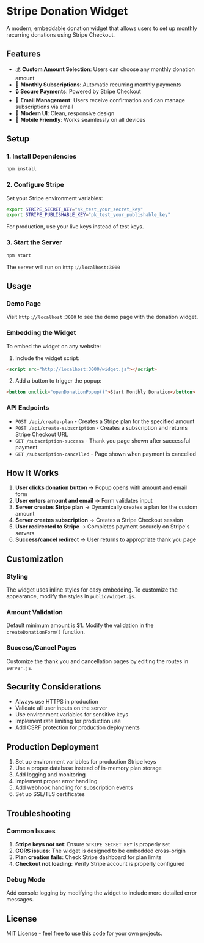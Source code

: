 # Stripe Donation Widget

A modern, embeddable donation widget that allows users to set up monthly recurring donations using Stripe Checkout.

## Features

- 💰 **Custom Amount Selection**: Users can choose any monthly donation amount
- 🔄 **Monthly Subscriptions**: Automatic recurring monthly payments
- 🔒 **Secure Payments**: Powered by Stripe Checkout
- 📧 **Email Management**: Users receive confirmation and can manage subscriptions via email
- 🎨 **Modern UI**: Clean, responsive design
- 📱 **Mobile Friendly**: Works seamlessly on all devices

## Setup

### 1. Install Dependencies

```bash
npm install
```

### 2. Configure Stripe

Set your Stripe environment variables:

```bash
export STRIPE_SECRET_KEY="sk_test_your_secret_key"
export STRIPE_PUBLISHABLE_KEY="pk_test_your_publishable_key"
```

For production, use your live keys instead of test keys.

### 3. Start the Server

```bash
npm start
```

The server will run on `http://localhost:3000`

## Usage

### Demo Page

Visit `http://localhost:3000` to see the demo page with the donation widget.

### Embedding the Widget

To embed the widget on any website:

1. Include the widget script:
```html
<script src="http://localhost:3000/widget.js"></script>
```

2. Add a button to trigger the popup:
```html
<button onclick="openDonationPopup()">Start Monthly Donation</button>
```

### API Endpoints

- `POST /api/create-plan` - Creates a Stripe plan for the specified amount
- `POST /api/create-subscription` - Creates a subscription and returns Stripe Checkout URL
- `GET /subscription-success` - Thank you page shown after successful payment
- `GET /subscription-cancelled` - Page shown when payment is cancelled

## How It Works

1. **User clicks donation button** → Popup opens with amount and email form
2. **User enters amount and email** → Form validates input
3. **Server creates Stripe plan** → Dynamically creates a plan for the custom amount
4. **Server creates subscription** → Creates a Stripe Checkout session
5. **User redirected to Stripe** → Completes payment securely on Stripe's servers
6. **Success/cancel redirect** → User returns to appropriate thank you page

## Customization

### Styling

The widget uses inline styles for easy embedding. To customize the appearance, modify the styles in `public/widget.js`.

### Amount Validation

Default minimum amount is $1. Modify the validation in the `createDonationForm()` function.

### Success/Cancel Pages

Customize the thank you and cancellation pages by editing the routes in `server.js`.

## Security Considerations

- Always use HTTPS in production
- Validate all user inputs on the server
- Use environment variables for sensitive keys
- Implement rate limiting for production use
- Add CSRF protection for production deployments

## Production Deployment

1. Set up environment variables for production Stripe keys
2. Use a proper database instead of in-memory plan storage
3. Add logging and monitoring
4. Implement proper error handling
5. Add webhook handling for subscription events
6. Set up SSL/TLS certificates

## Troubleshooting

### Common Issues

1. **Stripe keys not set**: Ensure `STRIPE_SECRET_KEY` is properly set
2. **CORS issues**: The widget is designed to be embedded cross-origin
3. **Plan creation fails**: Check Stripe dashboard for plan limits
4. **Checkout not loading**: Verify Stripe account is properly configured

### Debug Mode

Add console logging by modifying the widget to include more detailed error messages.

## License

MIT License - feel free to use this code for your own projects. 